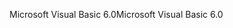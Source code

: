 <span data-ttu-id="728a4-101">Microsoft Visual Basic 6.0</span><span class="sxs-lookup"><span data-stu-id="728a4-101">Microsoft Visual Basic 6.0</span></span>
